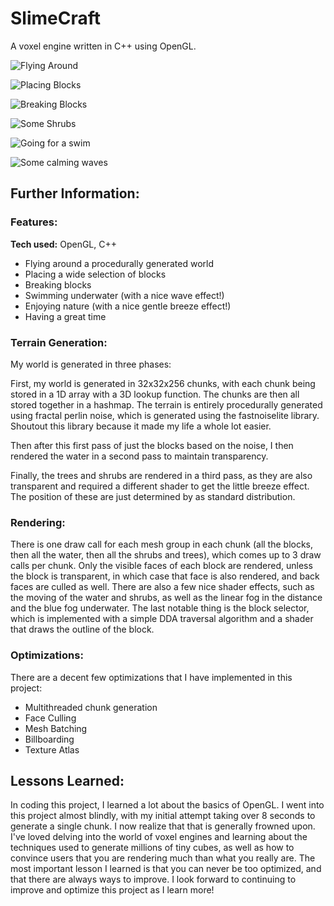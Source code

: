 # SlimeCraft
A voxel engine written in C++ using OpenGL.

![Flying Around](assets/Flying.gif)

![Placing Blocks](assets/PlacingBlocks.gif)

![Breaking Blocks](assets/BreakingBlocks.gif)

![Some Shrubs](assets/Shrubs.gif)

![Going for a swim](assets/Swimming.gif)

![Some calming waves](assets/CalmingWaves.gif)

## Further Information:

### Features:

**Tech used:** OpenGL, C++

- Flying around a procedurally generated world
- Placing a wide selection of blocks
- Breaking blocks
- Swimming underwater (with a nice wave effect!)
- Enjoying nature (with a nice gentle breeze effect!)
- Having a great time

### Terrain Generation:

My world is generated in three phases: 

First, my world is generated in 32x32x256 chunks, with each chunk being stored in a 1D array with a 3D lookup function. The chunks are then all stored together in a hashmap.
The terrain is entirely procedurally generated using fractal perlin noise, which is generated using the fastnoiselite library. Shoutout this library because it made my life a whole lot easier. 

Then after this first pass of just the blocks based on the noise, I then rendered the water in a second pass to maintain transparency. 

Finally, the trees and shrubs are rendered in a third pass, as they are also transparent and required a different shader to get the little breeze effect.
The position of these are just determined by as standard distribution.

### Rendering:

There is one draw call for each mesh group in each chunk (all the blocks, then all the water, then all the shrubs and trees), which comes up to 3 draw calls per chunk. 
Only the visible faces of each block are rendered, unless the block is transparent, in which case that face is also rendered, and back faces are culled as well. 
There are also a few nice shader effects, such as the moving of the water and shrubs, as well as the linear fog in the distance and the blue fog underwater.
The last notable thing is the block selector, which is implemented with a simple DDA traversal algorithm and a shader that draws the outline of the block. 

### Optimizations:

There are a decent few optimizations that I have implemented in this project:
- Multithreaded chunk generation
- Face Culling
- Mesh Batching
- Billboarding
- Texture Atlas

## Lessons Learned:

In coding this project, I learned a lot about the basics of OpenGL. I went into this project almost blindly, with my initial attempt taking over 8 seconds to generate a single chunk. I now realize that that is generally frowned upon.
I've loved delving into the world of voxel engines and learning about the techniques used to generate millions of tiny cubes, as well as how to convince users that you are rendering much than what you really are.
The most important lesson I learned is that you can never be too optimized, and that there are always ways to improve. I look forward to continuing to improve and optimize this project as I learn more!

